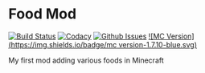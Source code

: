 # Food Mod

[![Build Status](https://travis-ci.org/firecrafty/FoodMod.svg?branch=develop)](https://travis-ci.org/firecrafty/FoodMod)
[![Codacy](https://img.shields.io/codacy/9d85640a67bf44a1b9a6e2499412c3a2.svg)](https://www.codacy.com/app/bluer2288/FoodMod)
[![Github Issues](http://githubbadges.herokuapp.com/firecrafty/FoodMod/issues.svg)](https://github.com/firecrafty/FoodMod/issues)
[![MC Version](https://img.shields.io/badge/mc version-1.7.10-blue.svg)]()

My first mod adding various foods in Minecraft
